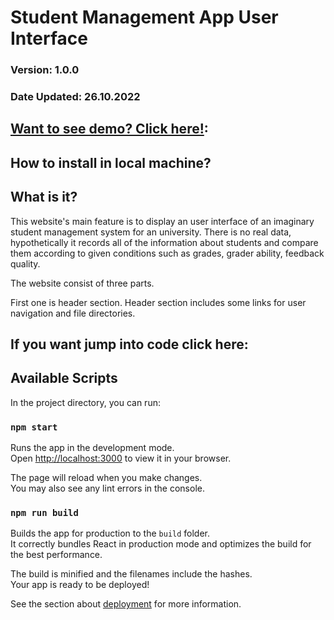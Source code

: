 # Student Management App User Interface
### Version: 1.0.0
### Date Updated: 26.10.2022
## [Want to see demo? Click here!](https://student-management-app-murtazablt.vercel.app/]):

## How to install in local machine?

## What is it?
This website's main feature is to display an user interface of an imaginary student management system for an university.
There is no real data, hypothetically it records all of the information about students and compare them according to given conditions such as grades, grader ability, feedback quality. 

The website consist of three parts.

First one is header section. Header section includes some links for user navigation and file directories.

## If you want jump into code click here:


## Available Scripts

In the project directory, you can run:

### `npm start`

Runs the app in the development mode.\
Open [http://localhost:3000](http://localhost:3000) to view it in your browser.

The page will reload when you make changes.\
You may also see any lint errors in the console.

### `npm run build`

Builds the app for production to the `build` folder.\
It correctly bundles React in production mode and optimizes the build for the best performance.

The build is minified and the filenames include the hashes.\
Your app is ready to be deployed!

See the section about [deployment](https://facebook.github.io/create-react-app/docs/deployment) for more information.


